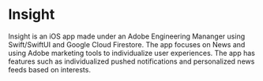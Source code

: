 # Insight

Insight is an iOS app made under an Adobe Engineering Mananger using Swift/SwiftUI and Google Cloud Firestore. The app focuses on News and using Adobe marketing tools to individualize user experiences.
The app has features such as individualized pushed notifications and personalized news feeds based on interests. 
